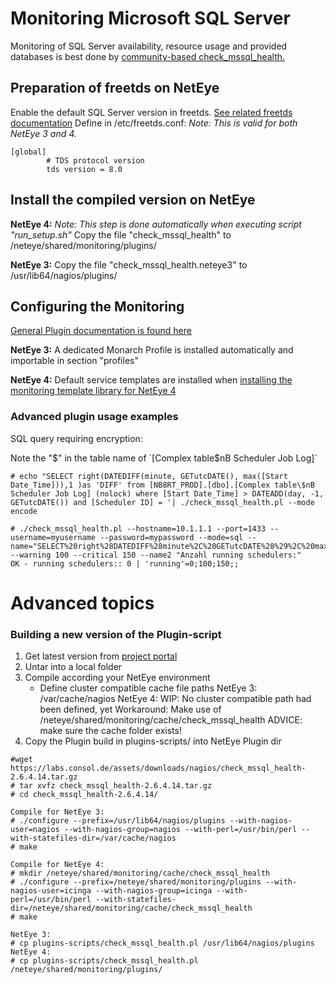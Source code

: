 # Monitoring Microsoft SQL Server

Monitoring of SQL Server availability, resource usage and provided databases is best done by [community-based check_mssql_health.](https://labs.consol.de/nagios/check_mssql_health/)

## Preparation of freetds on NetEye

Enable the default SQL Server version in freetds. [See related freetds documentation](http://www.freetds.org/userguide/freetdsconf.htm)
Define in /etc/freetds.conf: *Note: This is valid for both NetEye 3 and 4.*
```
[global]
        # TDS protocol version
        tds version = 8.0
```

## Install the compiled version on NetEye

**NetEye 4:**
*Note: This step is done automatically when executing script "run_setup.sh"*
Copy the file "check_mssql_health" to /neteye/shared/monitoring/plugins/

**NetEye 3:**
Copy the file "check_mssql_health.neteye3" to /usr/lib64/nagios/plugins/


## Configuring the Monitoring

[General Plugin documentation is found here](https://labs.consol.de/nagios/check_mssql_health/)

**NetEye 3:** A dedicated Monarch Profile is installed automatically and importable in section "profiles"

**NetEye 4:** Default service templates are installed when [installing the monitoring template library for NetEye 4](../../../../doc/monitoring_templates.md)

### Advanced plugin usage examples

SQL query requiring encryption:

Note the "$" in the table name of `[Complex table$nB Scheduler Job Log]`

```
# echo "SELECT right(DATEDIFF(minute, GETutcDATE(), max([Start Date_Time])),1 )as 'DIFF' from [NB8RT_PROD].[dbo].[Complex table\$nB Scheduler Job Log] (nolock) where [Start Date_Time] > DATEADD(day, -1, GETutcDATE()) and [Scheduler ID] = '| ./check_mssql_health.pl --mode encode

# ./check_mssql_health.pl --hostname=10.1.1.1 --port=1433 --username=myusername --password=mypassword --mode=sql --name="SELECT%20right%28DATEDIFF%28minute%2C%20GETutcDATE%28%29%2C%20max%28%5BStart%20Date%5FTime%5D%29%29%2C1%20%29as%20%27DIFF%27%20from%20%5BNB8RT%5FPROD%5D%2E%5Bdbo%5D%2E%5BComplex%20table%24nB%20Scheduler%20Job%20Log%5D%20%28nolock%29%20where%20%5BStart%20Date%5FTime%5D%20%3E%20DATEADD%28day%2C%20%2D1%2C%20GETutcDATE%28%29%29%20and%20%5BScheduler%20ID%5D%20%3D%20%27SCHED01%27group%20by%20%20%5BScheduler%20ID%5D%20having%20%20GETutcDATE%28%29%20%3E%20max%28%5BStart%20Date%5FTime%5D%29" --warning 100 --critical 150 --name2 "Anzahl running schedulers:"
OK - running schedulers:: 0 | 'running'=0;100;150;;
```

# Advanced topics

### Building a new version of the Plugin-script

1. Get latest version from [project portal](https://labs.consol.de/nagios/check_mssql_health/#download)
2. Untar into a local folder
3. Compile according your NetEye environment
   - Define cluster compatible cache file paths
     NetEye 3: /var/cache/nagios
     NetEye 4: WIP: No cluster compatible path had been defined, yet
     Workaround: Make use of /neteye/shared/monitoring/cache/check_mssql_health
     ADVICE: make sure the cache folder exists!
4. Copy the Plugin build in plugins-scripts/ into NetEye Plugin dir

```
#wget https://labs.consol.de/assets/downloads/nagios/check_mssql_health-2.6.4.14.tar.gz
# tar xvfz check_mssql_health-2.6.4.14.tar.gz
# cd check_mssql_health-2.6.4.14/

Compile for NetEye 3:
# ./configure --prefix=/usr/lib64/nagios/plugins --with-nagios-user=nagios --with-nagios-group=nagios --with-perl=/usr/bin/perl --with-statefiles-dir=/var/cache/nagios
# make

Compile for NetEye 4:
# mkdir /neteye/shared/monitoring/cache/check_mssql_health
# ./configure --prefix=/neteye/shared/monitoring/plugins --with-nagios-user=icinga --with-nagios-group=icinga --with-perl=/usr/bin/perl --with-statefiles-dir=/neteye/shared/monitoring/cache/check_mssql_health
# make

NetEye 3:
# cp plugins-scripts/check_mssql_health.pl /usr/lib64/nagios/plugins
NetEye 4:
# cp plugins-scripts/check_mssql_health.pl /neteye/shared/monitoring/plugins/
```

